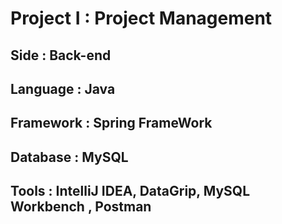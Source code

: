 # Project I : Project Management 
## Side : Back-end
## Language : Java
## Framework : Spring FrameWork
## Database : MySQL
## Tools : IntelliJ IDEA, DataGrip, MySQL Workbench , Postman

